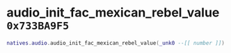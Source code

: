 # audio_init_fac_mexican_rebel_value `0x733BA9F5`

```lua
natives.audio.audio_init_fac_mexican_rebel_value(_unk0 --[[ number ]])
```